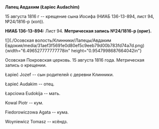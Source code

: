 **Лапец Авдахим (Łapiec Audachim)**

15 августа 1816 г -- крещение сына Иосифа (НИАБ 136-13-894, лист 94,
№24/1816-р (коп)).

**НИАБ 136-13-894:** Лист 94. **Метрическая запись №24/1816-р (ориг).**

![](./Осовская волость/Клинники/Лапецы/Авдаким Евдокия/media/31aef3f5691e0d80ef5c9eeb79d00b783fd74a7d.png){width="6.496527777777778in"
height="0.9547998687664042in"}

Осовская Покровская церковь. 15 августа 1816 года. Метрическая запись о
крещении.

Łapieć Jozef -- сын родителей с деревни Клинники.

Łapieć Audakim -- отец.

Łapciowa Eudokija -- мать.

Kowal Piotr -- кум.

Fiedorowiczowa Agata -- кума.

Woyniewicz Tomasz -- ксёндз.
